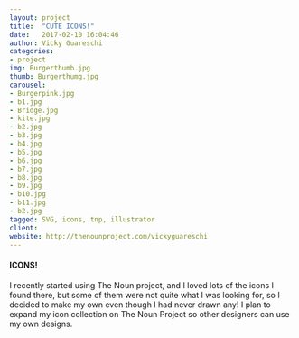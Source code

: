 ```yaml
---
layout: project
title:  "CUTE ICONS!"
date:   2017-02-10 16:04:46
author: Vicky Guareschi
categories:
- project
img: Burgerthumb.jpg
thumb: Burgerthumg.jpg
carousel:
- Burgerpink.jpg
- b1.jpg
- Bridge.jpg
- kite.jpg
- b2.jpg
- b3.jpg
- b4.jpg
- b5.jpg
- b6.jpg
- b7.jpg
- b8.jpg
- b9.jpg
- b10.jpg
- b11.jpg
- b2.jpg
tagged: SVG, icons, tnp, illustrator
client: 
website: http://thenounproject.com/vickyguareschi
---
```

#### ICONS!
I recently started using The Noun project, and I loved lots of the icons I found there, but some of them were not quite what I was looking for, so I decided to make my own even though I had never drawn any! I plan to expand my icon collection on The Noun Project so other designers can use my own designs. 


